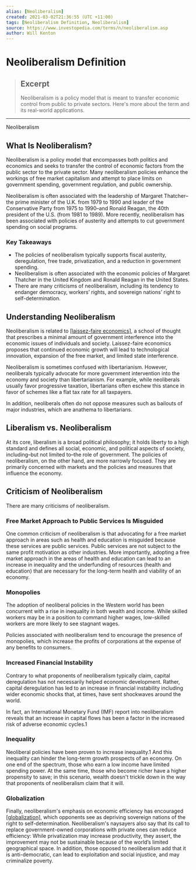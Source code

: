 ```yaml
---
alias: [Neoliberalism]
created: 2021-03-02T21:36:55 (UTC +11:00)
tags: [Neoliberalism Definition, Neoliberalism]
source: https://www.investopedia.com/terms/n/neoliberalism.asp
author: Will Kenton
---
```


# Neoliberalism Definition

> ## Excerpt
> Neoliberalism is a policy model that is meant to transfer economic control from public to private sectors. Here's more about the term and its real-world applications.

---

Neoliberalism
## What Is Neoliberalism?

Neoliberalism is a policy model that encompasses both politics and economics and seeks to transfer the control of economic factors from the public sector to the private sector. Many neoliberalism policies enhance the workings of free market capitalism and attempt to place limits on government spending, government regulation, and public ownership.

Neoliberalism is often associated with the leadership of Margaret Thatcher–the prime minister of the U.K. from 1979 to 1990 and leader of the Conservative Party from 1975 to 1990–and Ronald Reagan, the 40th president of the U.S. (from 1981 to 1989). More recently, neoliberalism has been associated with policies of austerity and attempts to cut government spending on social programs.

### Key Takeaways

-   The policies of neoliberalism typically supports fiscal austerity, deregulation, free trade, privatization, and a reduction in government spending.
-   Neoliberalism is often associated with the economic policies of Margaret Thatcher in the United Kingdom and Ronald Reagan in the United States.
-   There are many criticisms of neoliberalism, including its tendency to endanger democracy, workers’ rights, and sovereign nations’ right to self-determination.

## Understanding Neoliberalism

Neoliberalism is related to [[laissez-faire economics]](https://www.investopedia.com/terms/l/laissezfaire.asp), a school of thought that prescribes a minimal amount of government interference into the economic issues of individuals and society. Laissez-faire economics proposes that continued economic growth will lead to technological innovation, expansion of the free market, and limited state interference.

Neoliberalism is sometimes confused with libertarianism. However, neoliberals typically advocate for more government intervention into the economy and society than libertarianism. For example, while neoliberals usually favor progressive taxation, libertarians often eschew this stance in favor of schemes like a flat tax rate for all taxpayers.

In addition, neoliberals often do not oppose measures such as bailouts of major industries, which are anathema to libertarians.

## Liberalism vs. Neoliberalism

At its core, liberalism is a broad political philosophy; it holds liberty to a high standard and defines all social, economic, and political aspects of society, including–but not limited to–the role of government. The policies of neoliberalism, on the other hand, are more narrowly focused. They are primarily concerned with markets and the policies and measures that influence the economy.

## Criticism of Neoliberalism

There are many criticisms of neoliberalism.

### Free Market Approach to Public Services Is Misguided

One common criticism of neoliberalism is that advocating for a free market approach in areas such as health and education is misguided because these services are public services. Public services are not subject to the same profit motivation as other industries. More importantly, adopting a free market approach in the areas of health and education can lead to an increase in inequality and the underfunding of resources (health and education) that are necessary for the long-term health and viability of an economy.

### Monopolies

The adoption of neoliberal policies in the Western world has been concurrent with a rise in inequality in both wealth and income. While skilled workers may be in a position to command higher wages, low-skilled workers are more likely to see stagnant wages.

Policies associated with neoliberalism tend to encourage the presence of monopolies, which increase the profits of corporations at the expense of any benefits to consumers.

### Increased Financial Instability

Contrary to what proponents of neoliberalism typically claim, capital deregulation has not necessarily helped economic development. Rather, capital deregulation has led to an increase in financial instability including wider economic shocks that, at times, have sent shockwaves around the world.

In fact, an International Monetary Fund (IMF) report into neoliberalism reveals that an increase in capital flows has been a factor in the increased risk of adverse economic cycles.1

### Inequality

Neoliberal policies have been proven to increase inequality.1 And this inequality can hinder the long-term growth prospects of an economy. On one end of the spectrum, those who earn a low income have limited spending power. At the same time, those who become richer have a higher propensity to save; in this scenario, wealth doesn't trickle down in the way that proponents of neoliberalism claim that it will.

### Globalization

Finally, neoliberalism's emphasis on economic efficiency has encouraged [[globalization]](https://www.investopedia.com/terms/g/globalization.asp), which opponents see as depriving sovereign nations of the right to self-determination. Neoliberalism's naysayers also say that its call to replace government-owned corporations with private ones can reduce efficiency: While privatization may increase productivity, they assert, the improvement may not be sustainable because of the world’s limited geographical space. In addition, those opposed to neoliberalism add that it is anti-democratic, can lead to exploitation and social injustice, and may criminalize poverty.
